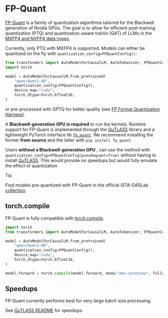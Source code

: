 <!--Copyright 2025 The HuggingFace Team. All rights reserved.

Licensed under the Apache License, Version 2.0 (the "License"); you may not use this file except in compliance with
the License. You may obtain a copy of the License at

http://www.apache.org/licenses/LICENSE-2.0

Unless required by applicable law or agreed to in writing, software distributed under the License is distributed on
an "AS IS" BASIS, WITHOUT WARRANTIES OR CONDITIONS OF ANY KIND, either express or implied. See the License for the
specific language governing permissions and limitations under the License.

⚠️ Note that this file is in Markdown but contain specific syntax for our doc-builder (similar to MDX) that may not be
rendered properly in your Markdown viewer.

-->

# FP-Quant

[FP-Quant](https://github.com/IST-DASLab/FP-Quant) is a family of quantization algorithms tailored for the Blackwell generation of Nvidia GPUs. The goal is to allow for efficient post-training quantization (PTQ) and quantization-aware trainin (QAT) of LLMs in the [MXFP4 and NVFP4 data-types](https://www.opencompute.org/documents/ocp-microscaling-formats-mx-v1-0-spec-final-pdf).

Currently, only PTQ with MXFP4 is supported. Models can either be quantized on the fly with `quantization_config=FPQuantConfig()`:

```python
from transformers import AutoModelForCausalLM, AutoTokenizer, FPQuantConfig
import torch

model = AutoModelForCausalLM.from_pretrained(
    "qwen/Qwen3-8B",
    quantization_config=FPQuantConfig(),
    device_map="cuda",
    torch_dtype=torch.bfloat16,
)
```

or pre-processed with GPTQ for better quality (see [FP Format Quantization Harness](https://github.com/IST-DASLab/FP-Quant)).

A **Blackwell-generation GPU is required** to run the kernels. Runtime support for FP-Quant is implemented through the [QuTLASS](https://github.com/IST-DASLab/qutlass) library and a lightweight PyTorch interface lib [`fp_quant`](https://github.com/IST-DASLab/FP-Quant/tree/master/inference_lib). We recommend installing the former **from source** and the latter with  `pip install fp_quant`.

Users **without a Blackwell-generation GPU** , can use the method with `quantization_config=FPQuantConfig(pseudoquant=True)` without having to install [QuTLASS](https://github.com/IST-DASLab/qutlass). This would provide no speedups but would fully emulate the effect of quantization.

> [!TIP]
> Find models pre-quantized with FP-Quant in the official ISTA-DASLab [collection](https://huggingface.co/collections/ISTA-DASLab/fp-quant-6877c186103a21d3a02568ee).

## torch.compile

FP-Quant is fully compatible with [torch.compile](https://pytorch.org/tutorials/intermediate/torch_compile_tutorial.html).

```python
import torch
from transformers import AutoModelForCausalLM, AutoTokenizer, FPQuantConfig

model = AutoModelForCausalLM.from_pretrained(
    "qwen/Qwen3-8B",
    quantization_config=FPQuantConfig(),
    device_map="cuda",
    torch_dtype=torch.bfloat16,
)

model.forward = torch.compile(model.forward, mode="max-autotune", fullgraph=True)
```

## Speedups

FP-Quant currently performs best for very large batch size processing.

See [QuTLASS README](https://github.com/IST-DASLab/qutlass/blob/main/README.md) for speedups.